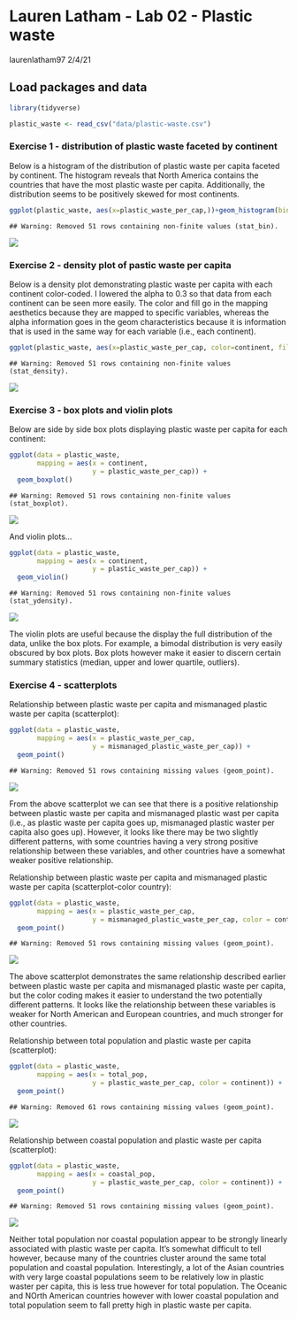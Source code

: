 Lauren Latham - Lab 02 - Plastic waste
================
laurenlatham97
2/4/21

## Load packages and data

``` r
library(tidyverse) 
```

``` r
plastic_waste <- read_csv("data/plastic-waste.csv")
```

### Exercise 1 - distribution of plastic waste faceted by continent

Below is a histogram of the distribution of plastic waste per capita
faceted by continent. The histogram reveals that North America contains
the countries that have the most plastic waste per capita. Additionally,
the distribution seems to be positively skewed for most continents.

``` r
ggplot(plastic_waste, aes(x=plastic_waste_per_cap,))+geom_histogram(bins=30)+facet_wrap(~continent)
```

    ## Warning: Removed 51 rows containing non-finite values (stat_bin).

![](lab-02_files/figure-gfm/plot-plastic_waste-1.png)<!-- -->

### Exercise 2 - density plot of pastic waste per capita

Below is a density plot demonstrating plastic waste per capita with each
continent color-coded. I lowered the alpha to 0.3 so that data from each
continent can be seen more easily. The color and fill go in the mapping
aesthetics because they are mapped to specific variables, whereas the
alpha information goes in the geom characteristics because it is
information that is used in the same way for each variable (i.e., each
continent).

``` r
ggplot(plastic_waste, aes(x=plastic_waste_per_cap, color=continent, fill=continent))+geom_density(alpha=.3)
```

    ## Warning: Removed 51 rows containing non-finite values (stat_density).

![](lab-02_files/figure-gfm/plot-pastic_waste%202-1.png)<!-- -->

### Exercise 3 - box plots and violin plots

Below are side by side box plots displaying plastic waste per capita for
each continent:

``` r
ggplot(data = plastic_waste, 
       mapping = aes(x = continent, 
                     y = plastic_waste_per_cap)) +
  geom_boxplot()
```

    ## Warning: Removed 51 rows containing non-finite values (stat_boxplot).

![](lab-02_files/figure-gfm/plot-pastic_waste%203-1.png)<!-- -->

And violin plots…

``` r
ggplot(data = plastic_waste, 
       mapping = aes(x = continent, 
                     y = plastic_waste_per_cap)) +
  geom_violin()
```

    ## Warning: Removed 51 rows containing non-finite values (stat_ydensity).

![](lab-02_files/figure-gfm/plot-pastic_waste%204-1.png)<!-- -->

The violin plots are useful because the display the full distribution of
the data, unlike the box plots. For example, a bimodal distribution is
very easily obscured by box plots. Box plots however make it easier to
discern certain summary statistics (median, upper and lower quartile,
outliers).

### Exercise 4 - scatterplots

Relationship between plastic waste per capita and mismanaged plastic
waste per capita (scatterplot):

``` r
ggplot(data = plastic_waste, 
       mapping = aes(x = plastic_waste_per_cap, 
                     y = mismanaged_plastic_waste_per_cap)) +
  geom_point()
```

    ## Warning: Removed 51 rows containing missing values (geom_point).

![](lab-02_files/figure-gfm/plot-pastic_waste%205-1.png)<!-- -->

From the above scatterplot we can see that there is a positive
relationship between plastic waste per capita and mismanaged plastic
wast per capita (i.e., as plastic waste per capita goes up, mismanaged
plastic waster per capita also goes up). However, it looks like there
may be two slightly different patterns, with some countries having a
very strong positive relationship between these variables, and other
countries have a somewhat weaker positive relationship.

Relationship between plastic waste per capita and mismanaged plastic
waste per capita (scatterplot-color country):

``` r
ggplot(data = plastic_waste, 
       mapping = aes(x = plastic_waste_per_cap, 
                     y = mismanaged_plastic_waste_per_cap, color = continent)) +
  geom_point()
```

    ## Warning: Removed 51 rows containing missing values (geom_point).

![](lab-02_files/figure-gfm/plot-pastic_waste%206-1.png)<!-- -->

The above scatterplot demonstrates the same relationship described
earlier between plastic waste per capita and mismanaged plastic waste
per capita, but the color coding makes it easier to understand the two
potentially different patterns. It looks like the relationship between
these variables is weaker for North American and European countries, and
much stronger for other countries.

Relationship between total population and plastic waste per capita
(scatterplot):

``` r
ggplot(data = plastic_waste, 
       mapping = aes(x = total_pop, 
                     y = plastic_waste_per_cap, color = continent)) +
  geom_point()
```

    ## Warning: Removed 61 rows containing missing values (geom_point).

![](lab-02_files/figure-gfm/plot-pastic_waste-1.png)<!-- -->

Relationship between coastal population and plastic waste per capita
(scatterplot):

``` r
ggplot(data = plastic_waste, 
       mapping = aes(x = coastal_pop, 
                     y = plastic_waste_per_cap, color = continent)) +
  geom_point()
```

    ## Warning: Removed 51 rows containing missing values (geom_point).

![](lab-02_files/figure-gfm/plot-pastic_waste%207-1.png)<!-- -->

Neither total population nor coastal population appear to be strongly
linearly associated with plastic waste per capita. It’s somewhat
difficult to tell however, because many of the countries cluster around
the same total population and coastal population. Interestingly, a lot
of the Asian countries with very large coastal populations seem to be
relatively low in plastic waster per capita, this is less true however
for total population. The Oceanic and NOrth American countries however
with lower coastal population and total population seem to fall pretty
high in plastic waste per capita.
